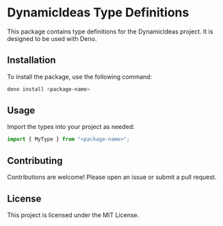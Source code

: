 # DynamicIdeas Type Definitions

This package contains type definitions for the DynamicIdeas project. It is designed to be used with Deno.

## Installation

To install the package, use the following command:

```sh
deno install <package-name>
```

## Usage

Import the types into your project as needed:

```typescript
import { MyType } from "<package-name>";
```

## Contributing

Contributions are welcome! Please open an issue or submit a pull request.

## License

This project is licensed under the MIT License.